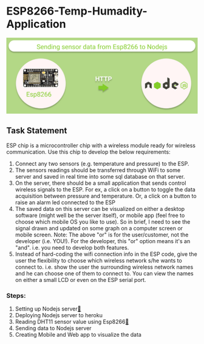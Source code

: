 # ESP8266-Temp-Humadity-Application
![](./img/00.png)
## Task Statement
 ESP chip is a microcontroller chip with a wireless module ready for wireless communication. Use this chip to develop the below requirements:
1.  Connect any two sensors (e.g. temperature and pressure) to the ESP.
2.  The sensors readings should be transferred through WiFi to some server and saved in real time into some sql database on that server.
3.  On the server, there should be a small application that sends control wireless signals to the ESP. For ex, a click on a button to toggle the data acquisition between pressure and temperature. Or, a click on a button to raise an alarm led connected to the ESP
4.  The saved data on this server can be visualized on either a desktop software (might well be the server itself), or mobile app (feel free to choose which mobile OS you like to use). So in brief, I need to see the signal drawn and updated on some graph on a computer screen or mobile screen.
Note: The above "or" is for the user/customer, not the developer (i.e. YOU!). For the developer, this  "or" option means it's an  "and". i.e. you need to develop both features.
5.  Instead of hard-coding the wifi connection info in the ESP code, give the user the flexibility to choose which wireless network s/he wants to connect to. i.e. show the user the surrounding wireless network names and he can choose one of them to connect to. You can view the names on either a small LCD or even on the ESP serial port.

### Steps:
1.  Setting up Nodejs server[📌](https://github.com/Radwa-Saeed/IOT-ESP-MERN-APP/tree/main/Server)
2.  Deploying Nodejs server to heroku
3.  Reading DHT11 sensor value using Esp8266[📌](https://github.com/Radwa-Saeed/IOT-ESP-MERN-APP/tree/main/DHT-ESP8266)
4.  Sending data to Nodejs server
5. Creating Mobile and Web app to visualize the data
